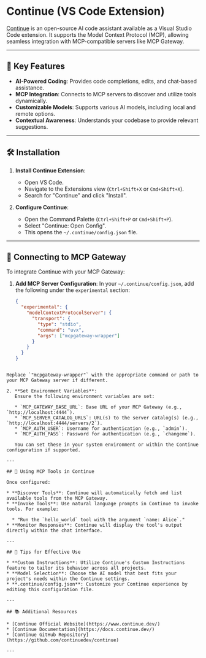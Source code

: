 # Continue (VS Code Extension)

[Continue](https://www.continue.dev/) is an open-source AI code assistant available as a Visual Studio Code extension. It supports the Model Context Protocol (MCP), allowing seamless integration with MCP-compatible servers like MCP Gateway.

---

## 🧰 Key Features

- **AI-Powered Coding**: Provides code completions, edits, and chat-based assistance.
- **MCP Integration**: Connects to MCP servers to discover and utilize tools dynamically.
- **Customizable Models**: Supports various AI models, including local and remote options.
- **Contextual Awareness**: Understands your codebase to provide relevant suggestions.

---

## 🛠 Installation

1. **Install Continue Extension**:
   - Open VS Code.
   - Navigate to the Extensions view (`Ctrl+Shift+X` or `Cmd+Shift+X`).
   - Search for "Continue" and click "Install".

2. **Configure Continue**:
   - Open the Command Palette (`Ctrl+Shift+P` or `Cmd+Shift+P`).
   - Select "Continue: Open Config".
   - This opens the `~/.continue/config.json` file.

---

## 🔗 Connecting to MCP Gateway

To integrate Continue with your MCP Gateway:

1. **Add MCP Server Configuration**:
   In your `~/.continue/config.json`, add the following under the `experimental` section:

   ```json
   {
     "experimental": {
       "modelContextProtocolServer": {
         "transport": {
           "type": "stdio",
           "command": "uvx",
           "args": ["mcpgateway-wrapper"]
         }
       }
     }
   }
```

Replace `"mcpgateway-wrapper"` with the appropriate command or path to your MCP Gateway server if different.

2. **Set Environment Variables**:
   Ensure the following environment variables are set:

   * `MCP_GATEWAY_BASE_URL`: Base URL of your MCP Gateway (e.g., `http://localhost:4444`).
   * `MCP_SERVER_CATALOG_URLS`: URL(s) to the server catalog(s) (e.g., `http://localhost:4444/servers/2`).
   * `MCP_AUTH_USER`: Username for authentication (e.g., `admin`).
   * `MCP_AUTH_PASS`: Password for authentication (e.g., `changeme`).

   You can set these in your system environment or within the Continue configuration if supported.

---

## 🧪 Using MCP Tools in Continue

Once configured:

* **Discover Tools**: Continue will automatically fetch and list available tools from the MCP Gateway.
* **Invoke Tools**: Use natural language prompts in Continue to invoke tools. For example:

  * "Run the `hello_world` tool with the argument `name: Alice`."
* **Monitor Responses**: Continue will display the tool's output directly within the chat interface.

---

## 📝 Tips for Effective Use

* **Custom Instructions**: Utilize Continue's Custom Instructions feature to tailor its behavior across all projects.
* **Model Selection**: Choose the AI model that best fits your project's needs within the Continue settings.
* **.continue/config.json**: Customize your Continue experience by editing this configuration file.

---

## 📚 Additional Resources

* [Continue Official Website](https://www.continue.dev/)
* [Continue Documentation](https://docs.continue.dev/)
* [Continue GitHub Repository](https://github.com/continuedev/continue)

---
